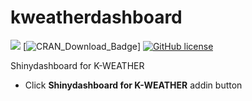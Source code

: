 # kweatherdashboard

![](https://github.com/zarathucorp/kweatherdashboard/workflows/.github/workflows/Rcheck.yml/badge.svg)
[![CRAN\_Download\_Badge](https://cranlogs.r-pkg.org/badges/kweatherdashboard)]
[![GitHub license](https://img.shields.io/github/license/zarathucorp/kweatherdashboard.svg)](https://github.com/zarathucorp/kweatherdashboard/blob/master/LICENSE)


Shinydashboard for K-WEATHER

* Click **Shinydashboard for K-WEATHER** addin button